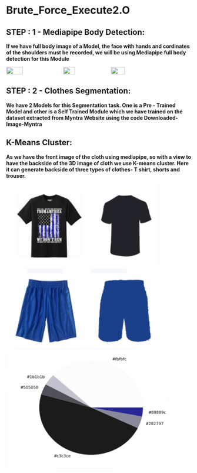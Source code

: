 # Brute_Force_Execute2.O

## STEP : 1 - Mediapipe Body Detection:
**If we have full body image of a Model, the face with hands and cordinates of the shoulders must be recorded, we will be using Mediapipe full body detection for this Module**
<p float="left"> 
<img src="https://user-images.githubusercontent.com/94181768/170849835-b6a42757-5011-4641-92db-6824f182dc2b.png" width="30%" height="30%"/>
<img src="https://user-images.githubusercontent.com/94181768/170849838-582d1a76-96b9-45cf-af44-66d1447d8f00.png" width="25%" height="25%"/>
<img src="https://user-images.githubusercontent.com/94181768/170849932-a768c995-040b-4880-8c61-ecb08d35c7e0.png" width="27.5%" height="27.5%"/>
</p>

## STEP : 2 - Clothes Segmentation:
**We have 2 Models for this Segmentation task. One is a Pre - Trained Model and other is a Self Trained Module which we have trained on the dataset extracted from Myntra Website using the code Downloaded-Image-Myntra**




## K-Means Cluster:

**As we have the front image of the cloth using mediapipe, so with a view to have the backside of the 3D image of cloth we use K-means cluster. 
Here it can generate backside of three types of clothes- T shirt, shorts and trouser.** 


![Tshirt](Tshirt.png)
![Shorts](Shorts.png)
![Colour map](Colour_map.png)
